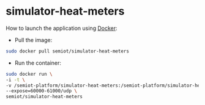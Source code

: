 # simulator-heat-meters

How to launch the application using [Docker](https://www.docker.com/):

* Pull the image:
```bash
sudo docker pull semiot/simulator-heat-meters
```
* Run the container:
```bash
sudo docker run \
-i -t \
-v /semiot-platform/simulator-heat-meters:/semiot-platform/simulator-heat-meters \
--expose=60000-61000/udp \
semiot/simulator-heat-meters
```
  

